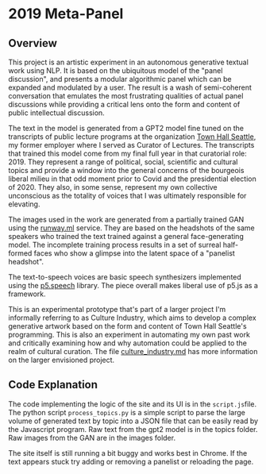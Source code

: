 # 2019 Meta-Panel

## Overview

This project is an artistic experiment in an autonomous generative textual work using NLP. It is based on the ubiquitous model of the "panel discussion", and presents a modular algorithmic panel which can be expanded and modulated by a user. The result is a wash of semi-coherent conversation that emulates the most frustrating qualities of actual panel discussions while providing a critical lens onto the form and content of public intellectual discussion.

The text in the model is generated from a GPT2 model fine tuned on the transcripts of public lecture programs at the organization [Town Hall Seattle](townhallseattle.org), my former employer where I served as Curator of Lectures. The transcripts that trained this model come from my final full year in that curatorial role: 2019. They represent a range of political, social, scientific and cultural topics and provide a window into the general concerns of the bourgeois liberal milieu in that odd moment prior to Covid and the presidential election of 2020. They also, in some sense, represent my own collective unconscious as the totality of voices that I was ultimately responsible for elevating.

The images used in the work are generated from a partially trained GAN using the [runway.ml](http://runwayml.com) service. They are based on the headshots of the same speakers who trained the text trained against a general face-generating model. The incomplete training process results in a set of surreal half-formed faces who show a glimpse into the latent space of a "panelist headshot". 

The text-to-speech voices are basic speech synthesizers implemented using the [p5.speech](https://idmnyu.github.io/p5.js-speech/) library. The piece overall makes liberal use of p5.js as a framework.

This is an experimental prototype that's part of a larger project I'm informally referring to as Culture Industry, which aims to develop a complex generative artwork based on the form and content of Town Hall Seattle's programming. This is also an experiment in automating my own past work and critically examining how and why automation could be applied to the realm of cultural curation. The file [culture_industry.md](culture_industry.md) has more information on the larger envisioned project.

## Code Explanation 

The code implementing the logic of the site and its UI is in the `script.js`file. The python script `process_topics.py` is a simple script to parse the large volume of generated text by topic into a JSON file that can be easily read by the Javascript program. Raw text from the gpt2 model is in the topics folder. Raw images from the GAN are in the images folder.

The site itself is still running a bit buggy and works best in Chrome. If the text appears stuck try adding or removing a panelist or reloading the page. 